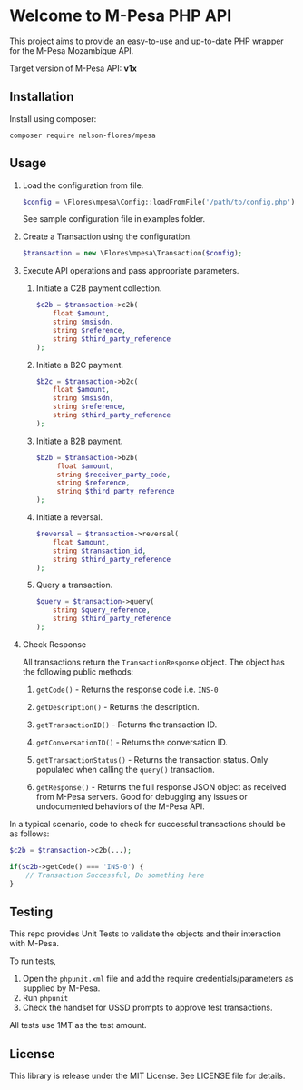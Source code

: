 # Welcome to M-Pesa PHP API

This project aims to provide an easy-to-use and up-to-date PHP wrapper for the M-Pesa Mozambique API.

Target version of M-Pesa API: **v1x**

## Installation

Install using composer:
```
composer require nelson-flores/mpesa
```

## Usage

1. Load the configuration from file.
    ```php
    $config = \Flores\mpesa\Config::loadFromFile('/path/to/config.php');
    ```
    See sample configuration file in examples folder.

2. Create a Transaction using the configuration.
    ```php
    $transaction = new \Flores\mpesa\Transaction($config);
    ```
    
3. Execute API operations and pass appropriate parameters. 

    1. Initiate a C2B payment collection.
       ```php
       $c2b = $transaction->c2b(
           float $amount,
           string $msisdn,
           string $reference,
           string $third_party_reference
       );
        ```
        
    2. Initiate a B2C payment.
       ```php
       $b2c = $transaction->b2c(
           float $amount,
           string $msisdn,
           string $reference,
           string $third_party_reference
       );
       ```
        
    3. Initiate a B2B payment.
       ```php
       $b2b = $transaction->b2b(
            float $amount,
            string $receiver_party_code,
            string $reference,
            string $third_party_reference
       );
       ```
    
    2. Initiate a reversal.
       ```php
       $reversal = $transaction->reversal(
           float $amount,  
           string $transaction_id,
           string $third_party_reference
       );
       ```
    
    3. Query a transaction.
       ```php
       $query = $transaction->query(
           string $query_reference,
           string $third_party_reference
       );
       ```
4. Check Response

    All transactions return the `TransactionResponse` object. The object has the following public methods:

    1. `getCode()` - Returns the response code i.e. `INS-0`

    2. `getDescription()` - Returns the description.

    3. `getTransactionID()` - Returns the transaction ID.

    4. `getConversationID()` - Returns the conversation ID.

    5. `getTransactionStatus()` - Returns the transaction status. Only populated when calling the `query()` transaction.

    6. `getResponse()` - Returns the full response JSON object as received from M-Pesa servers. Good for debugging any issues or undocumented behaviors of the M-Pesa API.

In a typical scenario, code to check for successful transactions should be as follows:

```php
$c2b = $transaction->c2b(...);

if($c2b->getCode() === 'INS-0') {
    // Transaction Successful, Do something here
}
```

## Testing
This repo provides Unit Tests to validate the objects and their interaction with M-Pesa.

To run tests, 
1. Open the `phpunit.xml` file and add the require credentials/parameters as supplied by M-Pesa.
2. Run `phpunit` 
3. Check the handset for USSD prompts to approve test transactions.

All tests use 1MT as the test amount.


## License

This library is release under the MIT License. See LICENSE file for details.